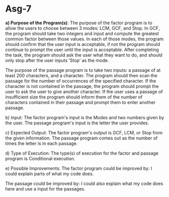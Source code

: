 # Asg-7

**a) Purpose of the Program(s)**: The purpose of the factor program is to allow the users to choose between 3 modes: LCM, GCF, and Stop. In GCF, the program should take two integers and input and compute the greatest common factor between those values. In each of those modes, the program should confirm that the user input is acceptable, if not the program should continue to prompt the user until the input is acceptable. After completing the task, the program should ask the user what they want to do, and should only stop after the user inputs ‘Stop’ as the mode.

The purpose of the passage program is to take two inputs: a passage of at least 200 characters, and a character. The program should then scan the passage for the number of occurrences of the specified character. If the character is not contained in the passage, the program should prompt the user to ask the user to give another character. If the user uses a passage of insufficient size the program should inform them of the number of characters contained in their passage and prompt them to enter another passage.

b) Input: The factor program's input is the Modes and two numbers given by the user. The passage program's input is the letter the user provides.

c) Expected Output: The factor program's output is GCF, LCM, or Stop from the given information. The passage program comes out as the number of times the letter is in each passage.

d) Type of Execution: The type(s) of execution for the factor and passage program is Conditional execution.

e) Possible Improvements: The factor program could be improved by: I could explain parts of what my code does.

The passage could be improved by: I could also explain what my code does here and use a input for the passages.
